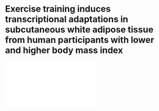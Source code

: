 # Exercise training induces transcriptional adaptations in subcutaneous white adipose tissue from human participants with lower and higher body mass index
![graphical abstract](Human_exercise_bulk_study_graphical_abstract.pdf)
